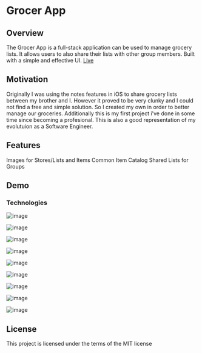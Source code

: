 
# Grocer App



## Overview
The Grocer App is a full-stack application can be used to manage grocery lists. It allows users to also share their lists with other group members. Built with a simple and effective UI.
[Live ](https://grocer-app-ui.vercel.app/)


## Motivation

Originally I was using the notes features in iOS to share grocery lists between my brother and I. However it proved to be very clunky and I could not find a free and simple solution. So I created my own in order to better manage our groceries. Additionally this is my first project i've done in some time since becoming a profesional. This is also a good representation of my evolutuion as a Software Engineer. 
	

## Features
Images for Stores/Lists and Items
Common Item Catalog
Shared Lists for Groups  

## Demo   



### Technologies


![image](https://img.shields.io/badge/LinkedIn-0077B5?style=for-the-badge&logo=linkedin&logoColor=white)

![image](https://img.shields.io/badge/TypeScript-007ACC?style=for-the-badge&logo=typescript&logoColor=white)

![image](https://img.shields.io/badge/React-20232A?style=for-the-badge&logo=react&logoColor=61DAFB)


![image](https://img.shields.io/badge/next%20js-000000?style=for-the-badge&logo=nextdotjs&logoColor=white)

![image](https://img.shields.io/badge/Supabase-181818?style=for-the-badge&logo=supabase&logoColor=white)

![image](https://img.shields.io/badge/Vercel-000000?style=for-the-badge&logo=vercel&logoColor=white)

![image](https://img.shields.io/badge/Material%20UI-007FFF?style=for-the-badge&logo=mui&logoColor=white)


![image](https://img.shields.io/badge/PostgreSQL-316192?style=for-the-badge&logo=postgresql&logoColor=white)


![image](https://img.shields.io/badge/Playwright-45ba4b?style=for-the-badge&logo=Playwright&logoColor=white)



## License 
This project is licensed under the terms of the MIT license

